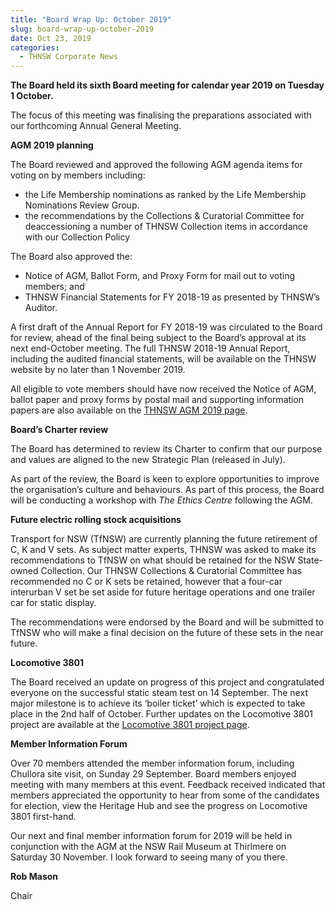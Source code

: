 ```yaml
---
title: "Board Wrap Up: October 2019"
slug: board-wrap-up-october-2019
date: Oct 23, 2019
categories:
  - THNSW Corporate News
---
```



**The Board held its sixth Board meeting for calendar year 2019 on Tuesday 1 October.**

The focus of this meeting was finalising the preparations associated with our forthcoming Annual General Meeting.

**AGM 2019 planning**

The Board reviewed and approved the following AGM agenda items for voting on by members including:

* the Life Membership nominations as ranked by the Life Membership Nominations Review Group.
* the recommendations by the Collections & Curatorial Committee for deaccessioning a number of THNSW Collection items in accordance with our Collection Policy

The Board also approved the:

* Notice of AGM, Ballot Form, and Proxy Form for mail out to voting members; and
* THNSW Financial Statements for FY 2018-19 as presented by THNSW’s Auditor.

A first draft of the Annual Report for FY 2018-19 was circulated to the Board for review, ahead of the final being subject to the Board’s approval at its next end-October meeting. The full THNSW 2018-19 Annual Report, including the audited financial statements, will be available on the THNSW website by no later than 1 November 2019.

All eligible to vote members should have now received the Notice of AGM, ballot paper and proxy forms by postal mail and supporting information papers are also available on the [THNSW AGM 2019 page](https://www.thnsw.com.au/agm2019).

**Board’s Charter review**

The Board has determined to review its Charter to confirm that our purpose and values are aligned to the new Strategic Plan (released in July).

As part of the review, the Board is keen to explore opportunities to improve the organisation’s culture and behaviours. As part of this process, the Board will be conducting a workshop with *The Ethics Centre* following the AGM.

**Future electric rolling stock acquisitions**

Transport for NSW (TfNSW) are currently planning the future retirement of C, K and V sets. As subject matter experts, THNSW was asked to make its recommendations to TfNSW on what should be retained for the NSW State-owned Collection. Our THNSW Collections & Curatorial Committee has recommended no C or K sets be retained, however that a four-car interurban V set be set aside for future heritage operations and one trailer car for static display.

The recommendations were endorsed by the Board and will be submitted to TfNSW who will make a final decision on the future of these sets in the near future.

**Locomotive 3801**

The Board received an update on progress of this project and congratulated everyone on the successful static steam test on 14 September. The next major milestone is to achieve its ‘boiler ticket’ which is expected to take place in the 2nd half of October. Further updates on the Locomotive 3801 project are available at the [Locomotive 3801 project page](https://www.thnsw.com.au/3801-project).

**Member Information Forum**

Over 70 members attended the member information forum, including Chullora site visit, on Sunday 29 September. Board members enjoyed meeting with many members at this event. Feedback received indicated that members appreciated the opportunity to hear from some of the candidates for election, view the Heritage Hub and see the progress on Locomotive 3801 first-hand.

Our next and final member information forum for 2019 will be held in conjunction with the AGM at the NSW Rail Museum at Thirlmere on Saturday 30 November. I look forward to seeing many of you there.

**Rob Mason**

Chair
